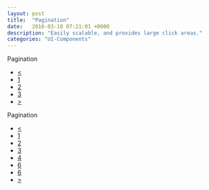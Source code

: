 ```yaml
---
layout: post
title:  "Pagination"
date:   2016-03-18 07:21:01 +0000
description: "Easily scalable, and provides large click areas."
categories: "UI-Components"
---
```

<label for="pagination">Pagination</label>
<ul class="pagination">
  <li class="pagination__item">
    <a href="#">&lt;</a>
  </li>
  <li class="pagination__item">
    <a href="#">1</a>
  </li>
  <li class="pagination__item">
    <a href="#">2</a>
  </li>
  <li class="pagination__item">
    <a href="#">3</a>
  </li>
  <li class="pagination__item">
    <a href="#">&gt;</a>
  </li>
</ul>

<label for="pagination">Pagination</label>
<ul class="pagination">
  <li class="pagination__item">
    <a href="#"><</a>
  </li>
  <li class="pagination__item">
    <a href="#">1</a>
  </li>
  <li class="pagination__item">
    <a href="#">2</a>
  </li>
  <li class="pagination__item">
    <a href="#">3</a>
  </li>
  <li class="pagination__item">
    <a href="#">4</a>
  </li>
  <li class="pagination__item">
    <a href="#">6</a>
  </li>
  <li class="pagination__item">
    <a href="#">6</a>
  </li>
  <li class="pagination__item">
    <a href="#">></a>
  </li>
</ul>
